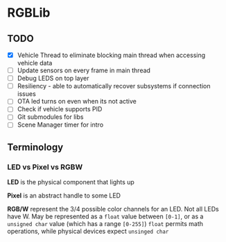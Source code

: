 # RGBLib

## TODO
- [X] Vehicle Thread to eliminate blocking main thread when accessing vehicle data
- [ ] Update sensors on every frame in main thread
- [ ] Debug LEDS on top layer
- [ ] Resiliency - able to automatically recover subsystems if connection issues
- [ ] OTA led turns on even when its not active
- [ ] Check if vehicle supports PID
- [ ] Git submodules for libs
- [ ] Scene Manager timer for intro

## Terminology

### LED vs Pixel vs RGBW
**LED** is the physical component that lights up

**Pixel** is an abstract handle to some LED

**RGB/W** represent the 3/4 possible color channels for an LED. Not all LEDs have W.
May be represented as a `float` value between `[0-1]`, or as a `unsigned char` value (which has a range `[0-255]`)
`float` permits math operations, while physical devices expect `unsinged char`